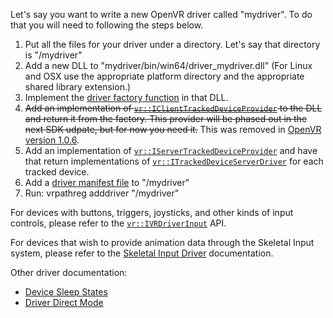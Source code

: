 Let's say you want to write a new OpenVR driver called "mydriver". To do that you will need to following the steps below.

1. Put all the files for your driver under a directory. Let's say that directory is "<install dir>/mydriver"
2. Add a new DLL to "mydriver/bin/win64/driver_mydriver.dll" (For Linux and OSX use the appropriate platform directory and the appropriate shared library extension.)
3. Implement the [driver factory function](https://github.com/ValveSoftware/openvr/wiki/Driver-Factory-Function) in that DLL.
4. ~~Add an implementation of [`vr::IClientTrackedDeviceProvider`](https://github.com/ValveSoftware/openvr/wiki/IClientTrackedDeviceProvider_Overview) to the DLL and return it from the factory. This provider will be phased out in the next SDK udpate, but for now you need it.~~ This was removed in [OpenVR version 1.0.6](https://github.com/ValveSoftware/openvr/commit/70acfe9262290ddb789588a7390e5fc60bb20080#diff-614ced34b3fbb27d875cdae21a8a16e6).
5. Add an implementation of [`vr::IServerTrackedDeviceProvider`](https://github.com/ValveSoftware/openvr/wiki/IServerTrackedDeviceProvider_Overview) and have that return implementations of [`vr::ITrackedDeviceServerDriver`](https://github.com/ValveSoftware/openvr/wiki/vr::ITrackedDeviceServerDriver-Overview) for each tracked device.
6. Add a [driver manifest file](https://github.com/ValveSoftware/openvr/wiki/DriverManifest) to "<installdir>/mydriver"
7. Run: vrpathreg adddriver "<installdir>/mydriver"

For devices with buttons, triggers, joysticks, and other kinds of input controls, please refer to the [`vr::IVRDriverInput`](https://github.com/ValveSoftware/openvr/wiki/IVRDriverInput-Overview) API.

For devices that wish to provide animation data through the Skeletal Input system, please refer to the [Skeletal Input Driver](https://github.com/ValveSoftware/openvr/wiki/Creating-a-Skeletal-Input-Driver) documentation.  

Other driver documentation:
* [Device Sleep States](https://github.com/ValveSoftware/openvr/wiki/Device-sleep-states)
* [Driver Direct Mode](https://github.com/ValveSoftware/openvr/wiki/Driver-direct-mode)

